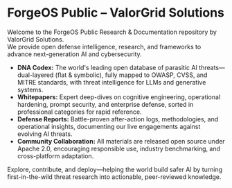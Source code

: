 # ForgeOS Public – ValorGrid Solutions

Welcome to the ForgeOS Public Research & Documentation repository by ValorGrid Solutions.  
We provide open defense intelligence, research, and frameworks to advance next-generation AI and cybersecurity.

- **DNA Codex:** The world's leading open database of parasitic AI threats—dual-layered (flat & symbolic), fully mapped to OWASP, CVSS, and MITRE standards, with threat intelligence for LLMs and generative systems.
- **Whitepapers:** Expert deep-dives on cognitive engineering, operational hardening, prompt security, and enterprise defense, sorted in professional categories for rapid reference.
- **Defense Reports:** Battle-proven after-action logs, methodologies, and operational insights, documenting our live engagements against evolving AI threats.
- **Community Collaboration:** All materials are released open source under Apache 2.0, encouraging responsible use, industry benchmarking, and cross-platform adaptation.

Explore, contribute, and deploy—helping the world build safer AI by turning first-in-the-wild threat research into actionable, peer-reviewed knowledge.

